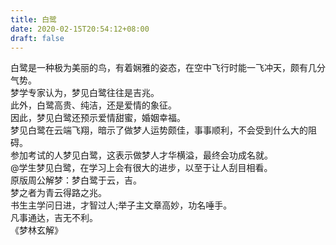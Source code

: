 ```yaml
---
title: 白鹭
date: 2020-02-15T20:54:12+08:00
draft: false
---
```


白鹭是一种极为美丽的鸟，有着娴雅的姿态，在空中飞行时能一飞冲天，颇有几分气势。<br>
梦学专家认为，梦见白鹭往往是吉兆。<br>
此外，白鹭高贵、纯洁，还是爱情的象征。<br>
因此，梦见白鹭还预示爱情甜蜜，婚姻幸福。<br>
梦见白鹭在云端飞翔，暗示了做梦人运势颇佳，事事顺利，不会受到什么大的阻碍。<br>
参加考试的人梦见白鹭，这表示做梦人才华横溢，最终会功成名就。<br>
@学生梦见白鹭，在学习上会有很大的进步，以至于让人刮目相看。<br>
原版周公解梦：梦白鹭于云，吉。<br>
梦之者为青云得路之兆。<br>
书生主学问日进，才智过人;举子主文章高妙，功名唾手。<br>
凡事通达，吉无不利。<br>
《梦林玄解》